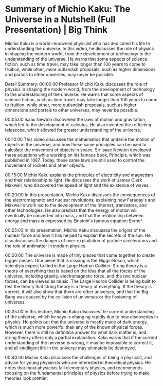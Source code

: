 # Summary of Michio Kaku: The Universe in a Nutshell (Full Presentation) | Big Think

Michio Kaku is a world-renowned physicist who has dedicated his life to understanding the universe. In this video, he discusses the role of physics in shaping the modern world, from the development of technology to the understanding of the universe. He warns that some aspects of science fiction, such as time travel, may take longer than 100 years to come to fruition, while other, more outlandish proposals, such as higher dimensions and portals to other universes, may never be possible.

Detail Summary: 
00:00:00
Professor Michio Kaku discusses the role of physics in shaping the modern world, from the development of technology to the understanding of the universe. He warns that some aspects of science fiction, such as time travel, may take longer than 100 years to come to fruition, while other, more outlandish proposals, such as higher dimensions and portals to other universes, may never be possible.

00:05:00
Isaac Newton discovered the laws of motion and gravitation, which led to the development of calculus. He also invented the reflecting telescope, which allowed for greater understanding of the universe.

00:10:00
This video discusses the mathematics that underlie the motion of objects in the universe, and how these same principles can be used to calculate the movement of objects in space. Sir Isaac Newton developed these equations while working on his famous book, Principia, which was published in 1687. Today, these same laws are still used to control the movement of rockets and other objects.

00:15:00
Michio Kaku explains the principles of electricity and magnetism and their relationship to light. He discusses the work of James Clerk Maxwell, who discovered the speed of light and the existence of waves.

00:20:00
In this presentation, Michio Kaku discusses the consequences of the electromagnetic and nuclear revolutions, explaining how Faraday's and Maxwell's work led to the development of the internet, transistors, and other technologies. He also predicts that the energy of motion will eventually be converted into mass, and that the relationship between energy and mass is expressed by Einstein's famous equation E=mc².

00:25:00
In his presentation, Michio Kaku discusses the origins of the nuclear force and how it has helped to explain the secrets of the sun. He also discusses the dangers of over-exploitation of particle accelerators and the role of antimatter in modern physics.

00:30:00
The universe is made of tiny pieces that come together to create bigger pieces. One piece that is missing is the Higgs-Boson, which scientists expect to find in the Large Hadron Collider. String theory is a theory of everything that is based on the idea that all the forces of the universe, including gravity, electromagnetic force, and the two nuclear forces, can be viewed as music. The Large Hadron Collider is being built to test the theory that string theory is a theory of everything. If the theory is correct, it will also show that there are other universes, and that the Big Bang was caused by the collision of universes or the fissioning of universes.

00:35:00
In this lecture, Michio Kaku discusses the current understanding of the universe, which he says is changing rapidly due to new discoveries in physics. He points out that the universe is mostly made of dark energy, which is much more powerful than any of the known physical forces. However, there is still no definitive answer for what dark matter is, and string theory offers only a partial explanation. Kaku warns that if the current understanding of the universe is wrong, it may be impossible to correct it, and all intelligent life in the universe may ultimately be destroyed.

00:40:00
Michio Kaku discusses the challenges of being a physicist, and advice for young physicists who are interested in theoretical physics. He notes that most physicists fail elementary physics, and recommends focusing on the fundamental principles of physics before trying to make theories look prettier.

